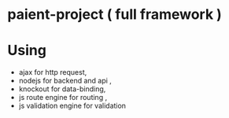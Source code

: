 # paient-project ( full framework )
# Using
- ajax for http request, 
- nodejs for backend and api ,
- knockout for data-binding, 
- js route engine for routing , 
- js validation engine for validation
